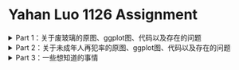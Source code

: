 # Yahan Luo 1126 Assignment
<details>
<summary>Part 1：关于废玻璃的原图、ggplot图、代码以及存在的问题 </summary>

### 原图
<p align="center">
	<img src="https://github.com/YahanLuo/2019-Visual-Data-Journalism/blob/master/Assignment%201029/pic1final.png" width="450"></p>

### ggplot图
<p align="center">
	<img src="https://github.com/YahanLuo/2019-Visual-Data-Journalism/blob/master/Assignment%201126/plastic_ggplot.jpg" width="600"></p>

### 代码
	> library(readxl)
	> R_1123_plastic <- read_excel("R_1123_plastic.xlsx")
	> View(R_1123_plastic)
	> library(ggplot2)
	> p1 <- ggplot(data = R_1123_plastic,aes(x = Year,y = Rate,colour = factor(Type),group = factor(Type)))
	> p1 
	+ geom_point() 
	+ geom_line() 
	+ labs(title = "我国主要再生资源类别回收年增长率")
	
### 出现的问题
* 该怎样调整坐标轴，使这个图看起来稍微体面一点？
* 如何做出一条折线是红色，其他都是灰色的效果？
* 这个图到底为什么这么丑？配色可以再优化吗？该怎样优化？

</details>

<details>
<summary>Part 2：关于未成年人再犯率的原图、ggplot图、代码以及存在的问题 </summary>

### 原图
<p align="center">
	<img src="https://github.com/YahanLuo/2019-Visual-Data-Journalism/blob/master/Assignment%201113/png02.png" width="700">
</p>

### ggplot图
<p align="center">
	<img src="https://github.com/YahanLuo/2019-Visual-Data-Journalism/blob/master/Assignment%201126/crime_ggplot.jpg" width="700"></p>


### 代码
	> library(readxl)
	> commit_crime2 <- read_excel("commit_crime2.xlsx")
	> View(commit_crime2)
	> library(ggplot2)
	> p3 <- ggplot(data = commit_crime2,  aes(x ="",y = Rate,fill =  Commit_crime))  + facet_grid(. ~ Time)
	> p3 
	+ geom_col() 
	+ coord_polar(theta = 'y')
	+ labs(x = "", y = "", title = "最大风险收容项目重犯率与收容时间的关系") 
	
### 出现的问题
* 这个图为什么挤在一起，皱皱巴巴的？我该怎么把它拉开，不要让字挡住？
* 配色好丑啊呜呜呜！我真是————不会调整配色。看书也没有看懂。完全无法调自动生成的颜色。
* 周围的labs还是要调整一下。

</details>

<details>
<summary>Part 3：一些想知道的事情 </summary>

* **关于R**

	* 我的室友想要问一问：R的作用到底什么？尤其在线生成图表的工具这样发达，我们为什么还要企图学代码呢？
	* （尤其是这个R做出来的图还这么丑）
	* （当然我菜是真的）
	
* **关于地图可视化**

	* 我之前写过一个**在线生成地图的网站**的盘点，我觉得大部分同学都是知道这些的（吧），可以在这个的基础上往上教，[请苏老师过目](https://mp.weixin.qq.com/s/QBwiDXTIbhEtNFR4S2bFEA)。
	* 我一直想做3D的地图。但是3D Mapper这个网站没有中国的数据。国内有这样的建筑物3D地图吗？
	* 有没有风格比较特别的地图可视化数读作品呢？（比如特别写实或者特别抽象）想要看看，开拓眼界。
	
* **关于我的Final Project**
	 * 这本书的确很小众，我也在反复掂量是不是要做这样一个题目。如果我的受众只是我的同学，那么我相信他们都会点开看；我所需要考虑的是**怎么让一个没有读过这本书的人，看完我这个作品之后，也会对这本书充满了兴趣。或者至少多了一丝好奇。**
	 * 苏老师觉得呢？你会看一个你没有听过的文学或者艺术作品的可视化读物吗？如果你点进去了，那一瞬间你期待看到的又是什么呢？
	 * **关于这本书**
	 	* 《All The Light We Cannot See》讲述的是二战时期的关于两个孩子和两个国家的命运，这本书是2015年普利策奖虚构类作品奖项获得者，纽约时报畅销榜第1名 连续65周在榜，在国际上还是有一定的名气的。（只是在国内的影响力比较小。）这本书是作者安东尼·多尔的第五部作品，耗时十年。
	 	* 书的结构很特别，以并行两条线索介绍两个孩子不同的命运：一个是居住在法国小镇的盲女孩，另一个是参加德国青年自卫队的天才少年。两个孩子的身份截然不同，但命运让他们走到了一起。
		* 作者在不同的时间和空间反复切换，第一次看这本书的人基本不能完全看懂。可是通读全书，你可以看见两个主人公在彼此的悲剧生活中苦苦挣扎，却没有在艰难成长的过程中背叛自己。
		* 尽管全书弥漫着过于忧郁的宿命论色彩，你仍然能感受到人性之光的耀眼。
		
		
		
		
	 
		
	 


</details>

